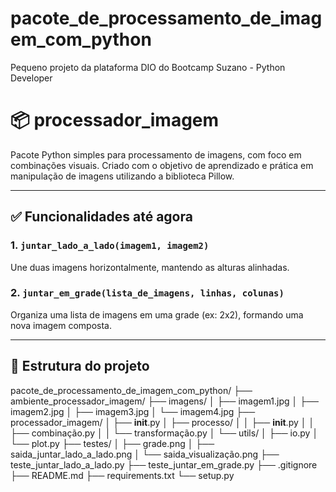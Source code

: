 # pacote_de_processamento_de_imagem_com_python
Pequeno projeto da plataforma  DIO do Bootcamp  Suzano - Python Developer

# 📦 processador_imagem

Pacote Python simples para processamento de imagens, com foco em combinações visuais. Criado com o objetivo de aprendizado e prática em manipulação de imagens utilizando a biblioteca Pillow.

---

## ✅ Funcionalidades até agora

### 1. `juntar_lado_a_lado(imagem1, imagem2)`
Une duas imagens horizontalmente, mantendo as alturas alinhadas.

### 2. `juntar_em_grade(lista_de_imagens, linhas, colunas)`
Organiza uma lista de imagens em uma grade (ex: 2x2), formando uma nova imagem composta.

---

## 📂 Estrutura do projeto
pacote_de_processamento_de_imagem_com_python/
├── ambiente_processador_imagem/
├── imagens/
│   ├── imagem1.jpg
│   ├── imagem2.jpg
│   ├── imagem3.jpg
│   └── imagem4.jpg
├── processador_imagem/
│   ├── __init__.py
│   ├── processo/
│   │   ├── __init__.py
│   │   ├── combinação.py
│   │   └── transformação.py
│   └── utils/
│       ├── io.py
│       └── plot.py
├── testes/
│   ├── grade.png
│   ├── saida_juntar_lado_a_lado.png
│   └── saida_visualização.png
├── teste_juntar_lado_a_lado.py
├── teste_juntar_em_grade.py
├── .gitignore
├── README.md
├── requirements.txt
└── setup.py
